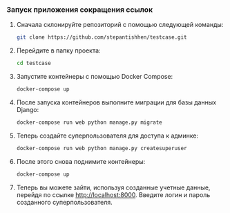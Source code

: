 ### Запуск приложения сокращения ссылок

1. Сначала склонируйте репозиторий с помощью следующей команды:

    ```bash
    git clone https://github.com/stepantishhen/testcase.git
    ```

2. Перейдите в папку проекта:

    ```bash
    cd testcase
    ```

3. Запустите контейнеры с помощью Docker Compose:

    ```bash
    docker-compose up
    ```

4. После запуска контейнеров выполните миграции для базы данных Django:

    ```bash
    docker-compose run web python manage.py migrate
    ```

5. Теперь создайте суперпользователя для доступа к админке:

    ```bash
    docker-compose run web python manage.py createsuperuser
    ```

6. После этого снова поднимите контейнеры:

    ```bash
    docker-compose up
    ```

7. Теперь вы можете зайти, используя созданные учетные данные, перейдя по ссылке [http://localhost:8000](http://localhost:8000). Введите логин и пароль созданного суперпользователя.
